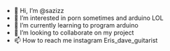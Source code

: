 - 👋 Hi, I’m @sazizz
- 👀 I’m interested in porn sometimes and arduino LOL
- 🌱 I’m currently learning to program arduino
- 💞️ I’m looking to collaborate on my project
- 📫 How to reach me instagram Eris_dave_guitarist

<!---
sazizz/sazizz is a ✨ special ✨ repository because its `README.md` (this file) appears on your GitHub profile.
You can click the Preview link to take a look at your changes.
--->
